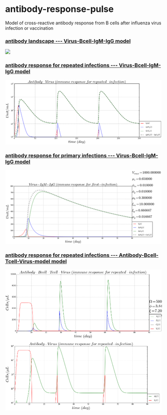 # antibody-response-pulse
Model of cross-reactive antibody response from B cells after influenza virus infection or vaccination

### [antibody landscape --- Virus-Bcell-IgM-IgG model](https://github.com/blab/antibody-response-pulse/blob/master/bcell-array/Virus_Bcell_IgM_IgG_Infection.ipynb)
![](figure/Virus-Bcell-Antibody-antibody-landscape.png)

### [antibody response for repeated infections --- Virus-Bcell-IgM-IgG model](https://github.com/blab/antibody-response-pulse/blob/master/bcell-array/Virus_Bcell_IgM_IgG_model.ipynb)
![alt tag](https://github.com/blab/antibody-response-pulse/blob/master/bcell-array/figure/antibody-response-repeated-infection.png)

### [antibody response for primary infections --- Virus-Bcell-IgM-IgG model](https://github.com/blab/antibody-response-pulse/blob/master/bcell-array/IgM_IgG_first_infection.ipynb)
![alt tag](https://github.com/blab/antibody-response-pulse/blob/master/bcell-array/figure/antibody-response-1st.png)

### [antibody response for repeated infections --- Antibody-Bcell-Tcell-Virus-model model](https://github.com/blab/antibody-response-pulse/blob/master/bcell-array/Antibody_Bcell_Tcell_Virus_model.ipynb)
![alt tag](https://github.com/blab/antibody-response-pulse/blob/master/bcell-array/figure/antibody-response-ABTV.png)
